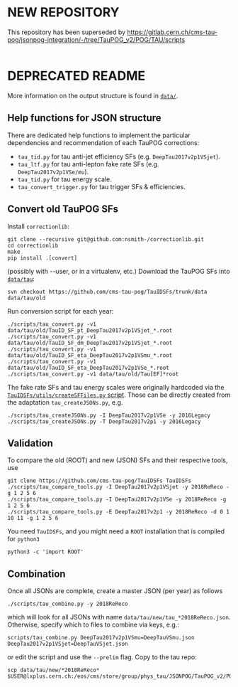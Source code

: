 # NEW REPOSITORY
This repository has been superseded by https://gitlab.cern.ch/cms-tau-pog/jsonpog-integration/-/tree/TauPOG_v2/POG/TAU/scripts<br><br>


# DEPRECATED README

More information on the output structure is found in [`data/`](../data/tau).

## Help functions for JSON structure
There are dedicated help functions to implement the particular dependencies and recommendation
of each TauPOG corrections:
* `tau_tid.py` for tau anti-jet efficiency SFs (e.g. `DeepTau2017v2p1VSjet`).
* `tau_ltf.py` for tau anti-lepton fake rate SFs (e.g. `DeepTau2017v2p1VSe/mu`).
* `tau_tid.py` for tau energy scale.
* `tau_convert_trigger.py` for tau trigger SFs & efficiencies.


## Convert old TauPOG SFs
Install `correctionlib`:
```
git clone --recursive git@github.com:nsmith-/correctionlib.git
cd correctionlib
make
pip install .[convert]
```
(possibly with --user, or in a virtualenv, etc.)
Download the TauPOG SFs into [`data/tau`](../data/tau):
```
svn checkout https://github.com/cms-tau-pog/TauIDSFs/trunk/data data/tau/old
```
Run conversion script for each year:
```
./scripts/tau_convert.py -v1 data/tau/old/TauID_SF_pt_DeepTau2017v2p1VSjet_*.root
./scripts/tau_convert.py -v1 data/tau/old/TauID_SF_dm_DeepTau2017v2p1VSjet_*.root
./scripts/tau_convert.py -v1 data/tau/old/TauID_SF_eta_DeepTau2017v2p1VSmu_*.root
./scripts/tau_convert.py -v1 data/tau/old/TauID_SF_eta_DeepTau2017v2p1VSe_*.root
./scripts/tau_convert.py -v1 data/tau/old/Tau[EF]*root
```
The fake rate SFs and tau energy scales were originally hardcoded via the
[`TauIDSFs/utils/createSFFiles.py` script](https://github.com/cms-tau-pog/TauIDSFs/blob/master/utils/createSFFiles.py).
Those can be directly created from the adaptation `tau_createJSONs.py`, e.g.
```
./scripts/tau_createJSONs.py -I DeepTau2017v2p1VSe -y 2016Legacy
./scripts/tau_createJSONs.py -T DeepTau2017v2p1 -y 2016Legacy
```

## Validation
To compare the old (ROOT) and new (JSON) SFs and their respective tools, use
```
git clone https://github.com/cms-tau-pog/TauIDSFs TauIDSFs
./scripts/tau_compare_tools.py -I DeepTau2017v2p1VSjet -y 2018ReReco -g 1 2 5 6
./scripts/tau_compare_tools.py -I DeepTau2017v2p1VSe -y 2018ReReco -g 1 2 5 6
./scripts/tau_compare_tools.py -E DeepTau2017v2p1 -y 2018ReReco -d 0 1 10 11 -g 1 2 5 6
```
You need `TauIDSFs`, and you might need a `ROOT` installation that is compiled for `python3`
```
python3 -c 'import ROOT'
```

## Combination
Once all JSONs are complete, create a master JSON (per year) as follows
```
./scripts/tau_combine.py -y 2018ReReco
```
which will look for all JSONs with name `data/tau/new/tau_*2018ReReco.json`.
Otherwise, specify which to files to combine via keys, e.g.:
```
scripts/tau_combine.py DeepTau2017v2p1VSmu=DeepTauVSmu.json DeepTau2017v2p1VSjet=DeepTauVSjet.json
```
or edit the script and use the `--prelim` flag.
Copy to the tau repo:
```
scp data/tau/new/*2018ReReco* $USER@lxplus.cern.ch:/eos/cms/store/group/phys_tau/JSONPOG/TauPOG_v2/POG/TAU/2018_ReReco/
```

